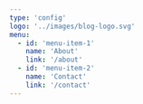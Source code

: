 ```yaml
---
type: 'config'
logo: '../images/blog-logo.svg'
menu:
  - id: 'menu-item-1'
    name: 'About'
    link: '/about'
  - id: 'menu-item-2'
    name: 'Contact'
    link: '/contact'
---
```


<!--
  Want to have this menu here instead of creating it dynamically from pages. Many reasons for that. For example one may want to have posts in the menu also. Or something else. This way it's more dynamic. Just be careful to type in the correct link, aka the slug for the page/post!!!
-->